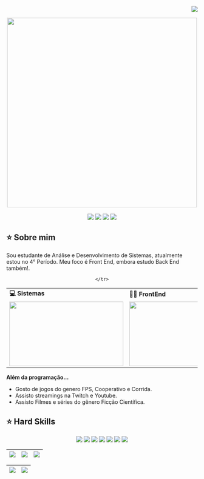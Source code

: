 <img align="right" src="https://komarev.com/ghpvc/?username=mathrocks19&color=ff69b4"><br>
<div align="center">
   <a href="https://github.com/mathrocks19">
    <img align="center" src="https://github.com/user-attachments/assets/0b6db79f-db33-47c9-9765-21481a7d36aa" width="500">
  </a>
</div>
<br>

<div align="center">
  <!-- Work Links -->
  <a href="https://github.com/mathrocks19" target="_blank"><img src="https://img.shields.io/badge/GitHub-100000?style=for-the-badge&logo=github&logoColor=white" target="_blank"></a>
  <a href="https://www.linkedin.com/in/matheus-viana-ab0868278/" target="_blank"><img src="https://img.shields.io/badge/-LinkedIn-%230077B5?style=for-the-badge&logo=linkedin&logoColor=white" target="_blank"></a>
  <a href="mailto:matheuscviana22@gmail.com"><img src="https://img.shields.io/badge/Gmail-D14836?style=for-the-badge&logo=gmail&logoColor=white"></a>
  <!-- YT Links -->
  <!-- Social Links -->
  <a href="https://www.instagram.com/matheus_viana911/" target="_blank"><img src="https://img.shields.io/badge/-Instagram-%23E4405F?style=for-the-badge&logo=instagram&logoColor=white" target="_blank"></a>
  
</div>

## ⭐️ Sobre mim

Sou estudante de Análise e Desenvolvimento de Sistemas, atualmente estou no 4° Período. Meu foco é Front End, embora estudo Back End também!.

<div align="center">
  <table>
    <tr>
      <td><b>💻 Sistemas</b></td>
      <td><b>👨‍💻 FrontEnd</b></td>
    </tr>
    <tr>
      <td><img src="https://media4.giphy.com/media/v1.Y2lkPTc5MGI3NjExOG1zZmttN3oyYW4zbHIydmJ5Nzl6cDhqd2d5cnQxNGN1cTN6eDdleCZlcD12MV9pbnRlcm5hbF9naWZfYnlfaWQmY3Q9Zw/13FrpeVH09Zrb2/giphy.webp" width="300px" height="170px"></td>
<td><img src="https://i.giphy.com/media/v1.Y2lkPTc5MGI3NjExZHRidWprbXl2a3Bud293azl2bmltY3lmNnEyejY5eTQ1cnhkejE4byZlcD12MV9pbnRlcm5hbF9naWZfYnlfaWQmY3Q9Zw/4rZA5D22301iMgrUNd/giphy.gif"  width="300px" height="170px"></td>

    </tr>
  </table>
</div>

<b>Além da programação...</b>

- Gosto de jogos do genero FPS, Cooperativo e Corrida.
- Assisto streamings na Twitch e Youtube. 
- Assisto Filmes e séries do gênero Ficção Científica.

## ⭐️ Hard Skills

<div align="center">
  <!-- Adicione as tecnologias que você domina -->
  <img src="https://img.shields.io/badge/Angular-DD0031?style=for-the-badge&logo=angular&logoColor=white">
  <img src="https://img.shields.io/badge/Tailwind_CSS-38B2AC?style=for-the-badge&logo=tailwind-css&logoColor=white">
  <img src="https://img.shields.io/badge/HTML5-E34F26?style=for-the-badge&logo=html5&logoColor=white">
  <img src="https://img.shields.io/badge/CSS3-1572B6?style=for-the-badge&logo=css3&logoColor=white">
  <img src="https://img.shields.io/badge/Bootstrap-563D7C?style=for-the-badge&logo=bootstrap&logoColor=white">
  <img src="https://img.shields.io/badge/TypeScript-007ACC?style=for-the-badge&logo=typescript&logoColor=white">
  <img src="https://img.shields.io/badge/Microsoft%20SQL%20Server-CC2927?style=for-the-badge&logo=microsoft%20sql%20server&logoColor=white">
  <!-- Outras tecnologias -->
</div>

| ![](http://github-profile-summary-cards.vercel.app/api/cards/stats?username=mathrocks19&theme=tokyonight) | ![](http://github-profile-summary-cards.vercel.app/api/cards/repos-per-language?username=mathrocks19&hide=Html&theme=tokyonight) | ![](http://github-profile-summary-cards.vercel.app/api/cards/most-commit-language?username=mathrocks19&theme=tokyonight) |
| :-: | :-: | :-: |

| ![](http://github-profile-summary-cards.vercel.app/api/cards/profile-details?username=mathrocks19&theme=tokyonight) | ![](https://github-readme-streak-stats.herokuapp.com/?user=mathrocks19&theme=tokyonight&hide_border=true&date_format=M%20j%5B%2C%20Y%5D&background=1A1B27&stroke=35AFA3&ring=BF91F3&fire=BF91F3&currStreakNum=BF91F3&sideNums=BF91F3&currStreakLabel=BF91F3&sideLabels=BF91F3&dates=35AFA3) |
| :-: | :-: |
